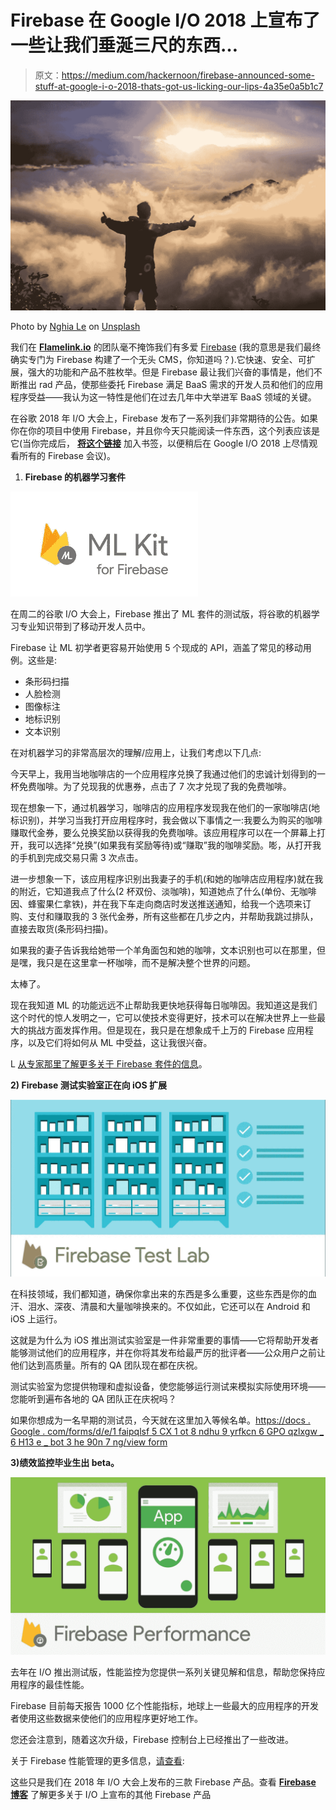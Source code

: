 # Firebase 在 Google I/O 2018 上宣布了一些让我们垂涎三尺的东西…

> 原文：<https://medium.com/hackernoon/firebase-announced-some-stuff-at-google-i-o-2018-thats-got-us-licking-our-lips-4a35e0a5b1c7>

![](img/373be479e21e5cdd48c33779316c04e1.png)

Photo by [Nghia Le](https://unsplash.com/photos/V3DokM1NQcs?utm_source=unsplash&utm_medium=referral&utm_content=creditCopyText) on [Unsplash](https://unsplash.com/search/photos/thumbs-up?utm_source=unsplash&utm_medium=referral&utm_content=creditCopyText)

我们在 [**Flamelink.io**](https://flamelink.io/) 的团队毫不掩饰我们有多爱 [Firebase](https://hackernoon.com/tagged/firebase) (我的意思是我们最终确实专门为 Firebase 构建了一个无头 CMS，你知道吗？).它快速、安全、可扩展，强大的功能和产品不胜枚举。但是 Firebase 最让我们兴奋的事情是，他们不断推出 rad 产品，使那些委托 Firebase 满足 BaaS 需求的开发人员和他们的应用程序受益——我认为这一特性是他们在过去几年中大举进军 BaaS 领域的关键。

在谷歌 2018 年 I/O 大会上，Firebase 发布了一系列我们非常期待的公告。如果你在你的项目中使用 Firebase，并且你今天只能阅读一件东西，这个列表应该是它(当你完成后， [**将这个链接**](https://www.youtube.com/watch?v=7rH6ECWsq3c&list=PLl-K7zZEsYLn1omgx_VUhCDFsQMA7PRDd) 加入书签，以便稍后在 Google I/O 2018 上尽情观看所有的 Firebase 会议)。

1.  **Firebase 的机器学习套件**

![](img/cc0a1fdda1e9324359fedc03c23e1811.png)

在周二的谷歌 I/O 大会上，Firebase 推出了 ML 套件的测试版，将谷歌的机器学习专业知识带到了移动开发人员中。

Firebase 让 ML 初学者更容易开始使用 5 个现成的 API，涵盖了常见的移动用例。这些是:

*   条形码扫描
*   人脸检测
*   图像标注
*   地标识别
*   文本识别

在对机器学习的非常高层次的理解/应用上，让我们考虑以下几点:

今天早上，我用当地咖啡店的一个应用程序兑换了我通过他们的忠诚计划得到的一杯免费咖啡。为了兑现我的优惠券，点击了 7 次才兑现了我的免费咖啡。

现在想象一下，通过机器学习，咖啡店的应用程序发现我在他们的一家咖啡店(地标识别)，并学习当我打开应用程序时，我会做以下事情之一:我要么为购买的咖啡赚取代金券，要么兑换奖励以获得我的免费咖啡。该应用程序可以在一个屏幕上打开，我可以选择“兑换”(如果我有奖励等待)或“赚取”我的咖啡奖励。嘭，从打开我的手机到完成交易只需 3 次点击。

进一步想象一下，该应用程序识别出我妻子的手机(和她的咖啡店应用程序)就在我的附近，它知道我点了什么(2 杯双份、淡咖啡)，知道她点了什么(单份、无咖啡因、蜂蜜果仁拿铁)，并在我下车走向商店时发送推送通知，给我一个选项来订购、支付和赚取我的 3 张代金券，所有这些都在几步之内，并帮助我跳过排队，直接去取货(条形码扫描)。

如果我的妻子告诉我给她带一个羊角面包和她的咖啡，文本识别也可以在那里，但是嘿，我只是在这里拿一杯咖啡，而不是解决整个世界的问题。

太棒了。

现在我知道 ML 的功能远远不止帮助我更快地获得每日咖啡因。我知道这是我们这个时代的惊人发明之一，它可以使技术变得更好，技术可以在解决世界上一些最大的挑战方面发挥作用。但是现在，我只是在想象成千上万的 Firebase 应用程序，以及它们将如何从 ML 中受益，这让我很兴奋。

L [从专家那里了解更多关于 Firebase 套件的信息](https://firebase.googleblog.com/2018/05/introducing-ml-kit-for-firebase.html)。

**2) Firebase 测试实验室正在向 iOS 扩展**

![](img/c2a59e022417e0be446c77c6e33eaf5c.png)

在科技领域，我们都知道，确保你拿出来的东西是多么重要，这些东西是你的血汗、泪水、深夜、清晨和大量咖啡换来的。不仅如此，它还可以在 Android 和 iOS 上运行。

这就是为什么为 iOS 推出测试实验室是一件非常重要的事情——它将帮助开发者能够测试他们的应用程序，并在你将其发布给最严厉的批评者——公众用户之前让他们达到高质量。所有的 QA 团队现在都在庆祝。

测试实验室为您提供物理和虚拟设备，使您能够运行测试来模拟实际使用环境——您能听到遍布各地的 QA 团队正在庆祝吗？

如果你想成为一名早期的测试员，今天就在这里加入等候名单。[https://docs . Google . com/forms/d/e/1 faipqlsf 5 CX 1 ot 8 ndhu 9 yrfkcn 6 GPO qzlxgw _ 6 H13 e _ bot 3 he 90n 7 ng/view form](https://docs.google.com/forms/d/e/1FAIpQLSf5cx1ot8ndHU9YrFkCn6gPoQZLxgW_6H13e_bot3he90n7Ng/viewform)

**3)绩效监控毕业生出 beta。**

![](img/9603276fa48a83a05630afc03c019ffc.png)

去年在 I/O 推出测试版，性能监控为您提供一系列关键见解和信息，帮助您保持应用程序的最佳性能。

Firebase 目前每天报告 1000 亿个性能指标，地球上一些最大的应用程序的开发者使用这些数据来使他们的应用程序更好地工作。

您还会注意到，随着这次升级，Firebase 控制台上已经推出了一些改进。

关于 Firebase 性能管理的更多信息，[请查看](https://youtu.be/gpoqgQPwu_k?list=PLl-K7zZEsYLn1omgx_VUhCDFsQMA7PRDd):

这些只是我们在 2018 年 I/O 大会上发布的三款 Firebase 产品。查看 [**Firebase 博客**](https://firebase.googleblog.com/) 了解更多关于 I/O 上宣布的其他 Firebase 产品
